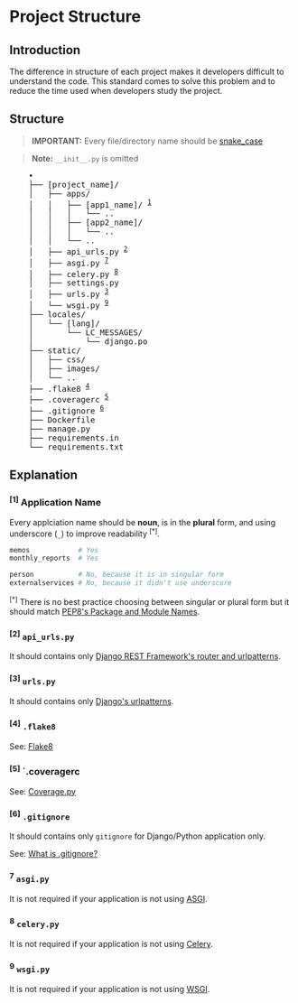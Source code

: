 # Project Structure

## Introduction

The difference in structure of each project makes it developers difficult to understand the code. This standard comes to solve this problem and to reduce the time used when developers study the project.

## Structure

> **IMPORTANT:** Every file/directory name should be [snake_case](https://en.wikipedia.org/wiki/Snake_case)

> **Note:** `__init__.py` is omitted

<pre>
    •
    ├── [project_name]/
    │   ├── apps/
    │   │   ├── [app1_name]/ <sup><a href="#1-application-name">1</a></sup>
    │   │   │   └── ..
    │   │   ├── [app2_name]/
    │   │   │   └── ..
    │   │   └── ..
    │   ├── api_urls.py <sup><a href="#2-api-urls-py">2</a></sup>
    │   ├── asgi.py <sup><a href="#7-asgi-py">7</a></sup>
    │   ├── celery.py <sup><a href="#8-celery-py">8</a></sup>
    │   ├── settings.py
    │   ├── urls.py <sup><a href="#3-urls-py">3</a></sup>
    │   └── wsgi.py <sup><a href="#9-wsgi-py">9</a></sup>
    ├── locales/
    │   └── [lang]/
    │       └── LC_MESSAGES/
    │           └── django.po
    ├── static/
    │   ├── css/
    │   ├── images/
    │   └── ..
    ├── .flake8 <sup><a href="#4-flake8">4</a></sup>
    ├── .coveragerc <sup><a href="#5-coveragerc">5</a></sup>
    ├── .gitignore <sup><a href="#6-gitignore">6</a></sup>
    ├── Dockerfile
    ├── manage.py
    ├── requirements.in
    └── requirements.txt
</pre>

## Explanation

### <sup>[1]</sup> Application Name

Every applciation name should be **noun**, is in the **plural** form, and using underscore (`_`) to improve readability <sup>[*]</sup>.

```python
memos            # Yes
monthly_reports  # Yes

person           # No, because it is in singular form
externalservices # No, because it didn't use underscore
```

<sup>[*]</sup> There is no best practice choosing between singular or plural form but it should match [PEP8's Package and Module Names](https://www.python.org/dev/peps/pep-0008/#package-and-module-names).

### <sup>[2]</sup> `api_urls.py`

It should contains only [Django REST Framework's router and urlpatterns](https://www.django-rest-framework.org/api-guide/routers/).

### <sup>[3]</sup> `urls.py`

It should contains only [Django's urlpatterns](https://docs.djangoproject.com/en/3.1/topics/http/urls/).

### <sup>[4]</sup> `.flake8`

See: [Flake8](https://flake8.pycqa.org/en/latest/)

### <sup>[5]</sup> `.coveragerc

See: [Coverage.py](https://coverage.readthedocs.io/)

### <sup>[6]</sup> `.gitignore`

It should contains only `gitignore` for Django/Python application only.

See: [What is .gitignore?](https://www.freecodecamp.org/news/gitignore-what-is-it-and-how-to-add-to-repo/)

### <sup>7</sup> `asgi.py`

It is not required if your application is not using [ASGI](https://docs.djangoproject.com/en/3.1/howto/deployment/asgi/).

### <sup>8</sup> `celery.py`

It is not required if your application is not using [Celery](https://docs.celeryproject.org/en/stable/index.html).

### <sup>9</sup> `wsgi.py`

It is not required if your application is not using [WSGI](https://docs.djangoproject.com/en/3.1/howto/deployment/wsgi/).
